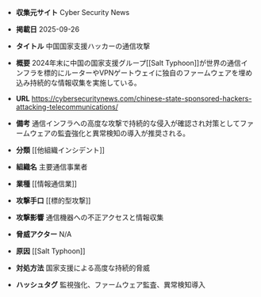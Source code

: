 - **収集元サイト**
Cyber Security News

- **掲載日**
2025-09-26

- **タイトル**
中国国家支援ハッカーの通信攻撃

- **概要**
2024年末に中国の国家支援グループ[[Salt Typhoon]]が世界の通信インフラを標的にルーターやVPNゲートウェイに独自のファームウェアを埋め込み持続的な情報収集を実施している。

- **URL**
https://cybersecuritynews.com/chinese-state-sponsored-hackers-attacking-telecommunications/

- **備考**
通信インフラへの高度な攻撃で持続的な侵入が確認され対策としてファームウェアの監査強化と異常検知の導入が推奨される。

- **分類**
[[他組織インシデント]]

- **組織名**
主要通信事業者

- **業種**
[[情報通信業]]

- **攻撃手口**
[[標的型攻撃]]

- **攻撃影響**
通信機器への不正アクセスと情報収集

- **脅威アクター**
N/A

- **原因**
[[Salt Typhoon]]

- **対処方法**
国家支援による高度な持続的脅威

- **ハッシュタグ**
監視強化、ファームウェア監査、異常検知導入
